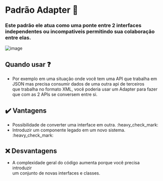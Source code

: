 # Padrão Adapter :electric_plug:

### Este padrão ele atua como uma ponte entre 2 interfaces independentes ou incompativeis permitindo sua colaboração entre elas.


![image](https://upload.wikimedia.org/wikipedia/commons/4/4e/Adapter_pattern.png)

## Quando usar :question: 

<ul>
  <li>Por exemplo em uma situação onde você tem uma API que trabalha em JSON mas precisa consumir dados de uma outra api de terceiros </br>
  que trabalha no formato XML, você poderia usar um Adapter para fazer que com as 2 APIs se conversem entre si.
  </li>
</ul>


## :heavy_check_mark: Vantagens 

<ul>
  <li>Possibilidade de converter uma interface em outra. :heavy_check_mark: </li> 
  <li>Introduzir um componente legado em um novo sistema. :heavy_check_mark: </li> 
</ul>

## :x: Desvantagens

<ul>
  <li>A complexidade geral do código aumenta porque você precisa introduzir </br>
  um conjunto de novas interfaces e classes.
  </li> 
</ul>
